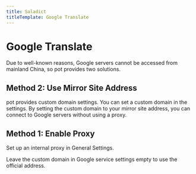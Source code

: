 ```yaml
---
title: Saladict
titleTemplate: Google Translate
---
```


# Google Translate

Due to well-known reasons, Google servers cannot be accessed from mainland China, so pot provides two solutions.

## Method 2: Use Mirror Site Address

pot provides custom domain settings. You can set a custom domain in the settings. By setting the custom domain to your mirror site address, you can connect to Google servers without using a proxy.

## Method 1: Enable Proxy

Set up an internal proxy in General Settings.

Leave the custom domain in Google service settings empty to use the official address.
